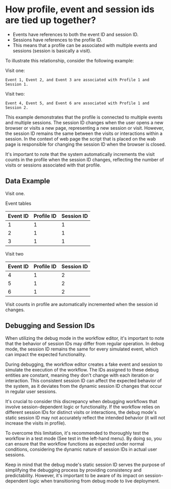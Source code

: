 # How profile, event and session ids are tied up together?

* Events have references to both the event ID and session ID.
* Sessions have references to the profile ID.
* This means that a profile can be associated with multiple events and sessions (session is basically a visit).

To illustrate this relationship, consider the following example:

Visit one:

    Event 1, Event 2, and Event 3 are associated with Profile 1 and Session 1.

Visit two:

    Event 4, Event 5, and Event 6 are associated with Profile 1 and Session 2.

This example demonstrates that the profile is connected to multiple events and multiple sessions. The session ID changes
when the user opens a new browser or visits a new page, representing a new session or visit. However, the session ID
remains the same between the visits or interactions within a session. In the context of web page the script that is placed
on the wab page is responsible for changing the session ID when the browser is closed. 

It's important to note that the system automatically increments the visit counts in the profile when the session ID
changes, reflecting the number of visits or sessions associated with that profile.

## Data Example

Visit one.

Event tables

|Event ID  | Profile ID | Session ID |
|----------|------------|------------|
|1| 1 | 1
|2| 1 | 1
|3| 1 | 1

Visit two

|Event ID  | Profile ID | Session ID |
|----------|------------|------------|
|4| 1 | 2
|5| 1 | 2
|6| 1 | 2

Visit counts in profile are automatically incremented when the session id changes. 

## Debugging and Session IDs

When utilizing the debug mode in the workflow editor, it's important to note that the behavior of session IDs may differ
from regular operation. In debug mode, the session ID remains the same for every simulated event, which can impact the
expected functionality.

During debugging, the workflow editor creates a fake event and session to simulate the execution of the workflow. The
IDs assigned to these debug entities are constant, meaning they don't change with each iteration or interaction. This
consistent session ID can affect the expected behavior of the system, as it deviates from the dynamic session ID changes
that occur in regular user sessions.

It's crucial to consider this discrepancy when debugging workflows that involve session-dependent logic or
functionality. If the workflow relies on different session IDs for distinct visits or interactions, the debug mode's
static session ID may not accurately reflect the intended behavior (it will not increase the visits in profile).

To overcome this limitation, it's recommended to thoroughly test the workflow in a test mode (See test in the left-hand
menu). By doing so, you can ensure that
the workflow functions as expected under normal conditions, considering the dynamic nature of session IDs in actual user
sessions.

Keep in mind that the debug mode's static session ID serves the purpose of simplifying the debugging process by
providing consistency and predictability. However, it's important to be aware of its impact on session-dependent logic
when transitioning from debug mode to live deployment.